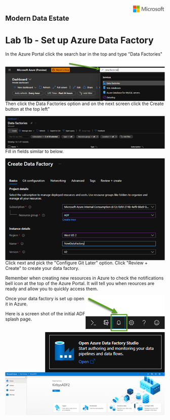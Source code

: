<img style="float: right;" src="../../graphics/solutions-microsoft-logo-small.png">

## Modern Data Estate
# Lab 1b - Set up Azure Data Factory

In the Azure Portal click the search bar in the top and type "Data Factories"

<img style="float: right;" src="../../graphics/MDL_Create_ADF1.png">

Then click the Data Factories option and on the next screen click the Create button at the top left"

<img style="float: right;" src="../../graphics/MDL_Create_ADF2.png">

Fill in fields similar to below.

<img style="float: right;" src="../../graphics/MDL_Create_ADF3.png">

Click next and pick the "Configure Git Later" option.  Click "Review + Create" to create your data factory.

Remember when creating new resources in Azure to check the notifications bell icon at the top of the Azure Portal. It will tell you when reources are ready and allow you to quickly access them. 

<img style="float: right;" src="../../graphics/notificationbell.png">

Once your data factory is set up open it in Azure. 

<img style="float: right;" src="../../graphics/MDL_OpenADF.png">

Here is a screen shot of the initial ADF splash page. 

<img style="float: right;" src="../../graphics/adfsplash.png">

